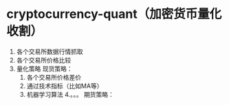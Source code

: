 # cryptocurrency-quant（加密货币量化收割）

1. 各个交易所数据行情抓取
2. 各个交易所价格比较
3. 量化策略
   现货策略：
      1. 各个交易所价格差价
      2. 通过技术指标（比如MA等）
      3. 机器学习算法
      4.。。。
   期货策略：
   
